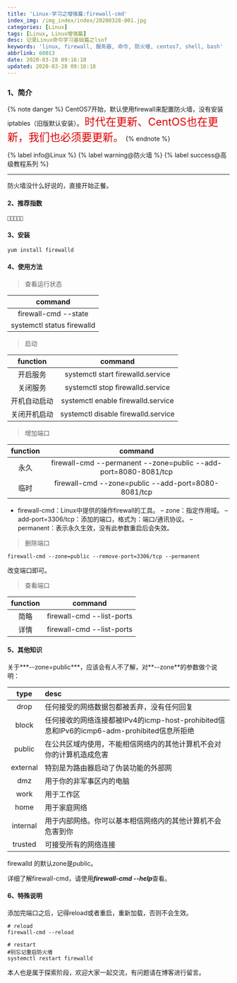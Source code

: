 ```yaml
---
title: 'Linux-学习之增强篇:firewall-cmd'
index_img: /img_index/index/20200328-001.jpg
categories: [Linux]
tags: [Linux, Linux增强篇]
desc: 记录Linux命令学习基础篇之lsof
keywords: 'linux, firewall, 服务器, 命令, 防火墙, centos7, shell, bash'
abbrlink: 60013
date: 2020-03-28 09:16:18
updated: 2020-03-28 09:16:18
---
```


### 1、简介

{% note danger %}
CentOS7开始，默认使用firewall来配置防火墙，没有安装iptables（旧版默认安装）。
<font color="#dd0000" size="5">时代在更新、CentOS也在更新，我们也必须要更新。</font>
{% endnote %}

{% label info@Linux %} {% label warning@防火墙 %} {% label success@高级教程系列 %}

<!--more-->
<hr />

防火墙没什么好说的，直接开始正餐。

#### 2、推荐指数

```
🌟🌟🌟🌟🌟
```

#### 3、安装
```
yum install firewalld
```

#### 4、使用方法

> 查看运行状态

|          command           |
|:--------------------------:|
|    firewall-cmd --state    |
| systemctl status firewalld |

> 启动

|   function   |               command               |
|:------------:|:-----------------------------------:|
|   开启服务   |  systemctl start firewalld.service  |
|   关闭服务   |  systemctl stop firewalld.service   |
| 开机自动启动 | systemctl enable firewalld.service  |
| 关闭开机启动 | systemctl disable firewalld.service |

> 增加端口

| function |                             command                             |
|:--------:|:---------------------------------------------------------------:|
|   永久   | firewall-cmd --permanent --zone=public --add-port=8080-8081/tcp |
|   临时   |       firewall-cmd --zone=public --add-port=8080-8081/tcp       |

- firewall-cmd：Linux中提供的操作firewall的工具。
– zone：指定作用域。
– add-port=3306/tcp：添加的端口，格式为：端口/通讯协议。
– permanent：表示永久生效，没有此参数重启后会失效。

> 删除端口

```
firewall-cmd --zone=public --remove-port=3306/tcp --permanent
```
改变端口即可。

> 查看端口

| function |          command          |
|:--------:|:-------------------------:|
|   简略   | firewall-cmd --list-ports |
|   详情   | firewall-cmd --list-ports |


#### 5、其他知识

关于***--zone=public***，应该会有人不了解，对**--zone**的参数做个说明：

|   type   | desc                                                                                       |
|:--------:|:------------------------------------------------------------------------------------------ |
|   drop   | 任何接受的网络数据包都被丢弃，没有任何回复                                                 |
|  block   | 任何接收的网络连接都被IPv4的icmp-host-prohibited信息和IPv6的icmp6-adm-prohibited信息所拒绝 |
|  public  | 在公共区域内使用，不能相信网络内的其他计算机不会对你的计算机造成危害                       |
| external | 特别是为路由器启动了伪装功能的外部网                                                       |
|   dmz    | 用于你的非军事区内的电脑                                                                   |
|   work   | 用于工作区                                                                                 |
|   home   | 用于家庭网络                                                                               |
| internal | 用于内部网络。你可以基本相信网络内的其他计算机不会危害到你                                 |
| trusted  | 可接受所有的网络连接                                                                       |

firewalld 的默认zone是public。

详细了解firewall-cmd，请使用***firewall-cmd --help***查看。

#### 6、特殊说明

添加完端口之后，记得reload或者重启，重新加载，否则不会生效。
```
# reload
firewall-cmd --reload

# restart
#别忘记重启防火墙
systemctl restart firewalld
```

本人也是属于探索阶段，欢迎大家一起交流，有问题请在博客进行留言。
